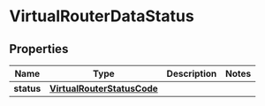

# VirtualRouterDataStatus


## Properties

| Name | Type | Description | Notes |
|------------ | ------------- | ------------- | -------------|
|**status** | [**VirtualRouterStatusCode**](VirtualRouterStatusCode.md) |  |  |



